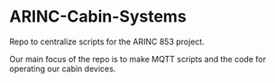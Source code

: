 # ARINC-Cabin-Systems
Repo to centralize scripts for the ARINC 853 project.

Our main focus of the repo is to make MQTT scripts and the code for operating our cabin devices.